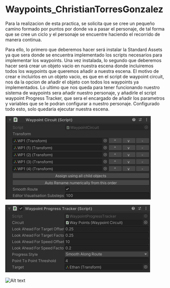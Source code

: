 # Waypoints_ChristianTorresGonzalez

Para la realizacion de esta practica, se solicita que se cree un pequeño camino formado por puntos por donde va a pasar el personaje, de tal forma que se cree un ciclo y el personaje se encuentre haciendo el recorrido de manera continua.

Para ello, lo primero que deberemos hacer será instalar la Standard Assets ya que sera donde se encuentra implementado los scripts necesarios para implementar los waypoints.
Una vez instalada, lo segundo que deberemos hacer será crear un objeto vacio en nuestra escena donde incluiremos todos los waypoints que queremos añadir a nuestra escena. El motivo de crear e incluirlos en un objeto vacio, es que en el script de waypoint circuit, nos da la opcion de añadir el objeto con todos los waypoints ya implementados. Lo ultimo que nos queda para tener funcionando nuestro sistema de waypoints sera añadir nuestro personaje, y añadirle el script waypoint Progress Tracker, que sera el encargado de añadir los parametros y variables que se le podran configurar a nuestro personaje. Configurado todo esto, solo quedaria ejecutar nuestra escena.

![Alt text](/img/waypoint1.png)

![Alt text](/img/waypoint2.png)

![Alt text](/img/menu.gif)
